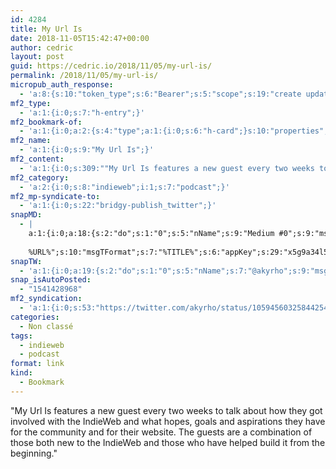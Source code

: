 ```yaml
---
id: 4284
title: My Url Is
date: 2018-11-05T15:42:47+00:00
author: cedric
layout: post
guid: https://cedric.io/2018/11/05/my-url-is/
permalink: /2018/11/05/my-url-is/
micropub_auth_response:
  - 'a:8:{s:10:"token_type";s:6:"Bearer";s:5:"scope";s:19:"create update media";s:2:"me";s:18:"https://cedric.io/";s:9:"issued_by";s:45:"https://cedric.io/wp-json/indieauth/1.0/token";s:9:"client_id";s:21:"https://quill.p3k.io/";s:9:"issued_at";i:1540812651;s:4:"user";i:1;s:13:"last_accessed";i:1541428966;}'
mf2_type:
  - 'a:1:{i:0;s:7:"h-entry";}'
mf2_bookmark-of:
  - 'a:1:{i:0;a:2:{s:4:"type";a:1:{i:0;s:6:"h-card";}s:10:"properties";a:4:{s:4:"name";a:1:{i:0;s:9:"My Url Is";}s:3:"url";a:1:{i:0;s:20:"https://myurlis.com/";}s:5:"photo";a:1:{i:0;s:48:"https://myurlis.com/assets/images/badge_logo.png";}s:4:"note";a:1:{i:0;s:307:"My Url Is features a new guest every two weeks to talk about how they got involved with the IndieWeb and what hopes, goals and aspirations they have for the community and for their website. The guests are a combination of those both new to the IndieWeb and those who have helped build it from the beginning.";}}}}'
mf2_name:
  - 'a:1:{i:0;s:9:"My Url Is";}'
mf2_content:
  - 'a:1:{i:0;s:309:""My Url Is features a new guest every two weeks to talk about how they got involved with the IndieWeb and what hopes, goals and aspirations they have for the community and for their website. The guests are a combination of those both new to the IndieWeb and those who have helped build it from the beginning."";}'
mf2_category:
  - 'a:2:{i:0;s:8:"indieweb";i:1;s:7:"podcast";}'
mf2_mp-syndicate-to:
  - 'a:1:{i:0;s:22:"bridgy-publish_twitter";}'
snapMD:
  - |
    a:1:{i:0;a:18:{s:2:"do";s:1:"0";s:5:"nName";s:9:"Medium #0";s:9:"msgFormat";s:19:"%FULLTEXT%
    
    %URL%";s:10:"msgTFormat";s:7:"%TITLE%";s:6:"appKey";s:29:"x5g9a34l5z294i5y2q284e4g54454";s:6:"appSec";s:85:"d3h0a44e4s2b4i5u2r234m5f5b4v2l5q2a444h574347464a454x2w20374447494c484b4w2c464f5u2d4z2";s:8:"inclTags";s:1:"1";s:7:"fltrsOn";i:0;s:5:"fltrs";a:0:{}s:7:"proxyOn";i:0;s:7:"useSURL";i:0;s:1:"v";i:350;s:4:"publ";s:1:"0";s:11:"accessToken";s:65:"2353413aa5437433e5648ccf74a16119308317c52d1a24d8ed99f26add037528a";s:12:"appAppUserID";s:65:"104b21fd8da79171a6e7bf800d03b4b761204f242935e05d2d86850a6b1635f77";s:14:"appAppUserName";s:26:"Cédric Bousmanne (akyrho)";s:13:"appAppUserURL";s:26:"https://medium.com/@akyrho";s:7:"pubList";a:0:{}}}
snapTW:
  - 'a:1:{i:0;a:19:{s:2:"do";s:1:"0";s:5:"nName";s:7:"@akyrho";s:9:"msgFormat";s:26:"%TITLE%. %EXCERPT% - %URL%";s:6:"appKey";s:55:"x5g9a8325v2y475r3c4m48584n53446p423r3r5u3e356j5j3k4r2p3";s:6:"appSec";s:105:"d3h0a94o46415u594v3q5l5n5l4r4x474x4j484o473u4i5w2m4k494z2k344n306n5r3l5v2s554p4n3p3k45495c3z4v4d3m3u5w525";s:7:"fltrsOn";i:0;s:5:"fltrs";a:0:{}s:7:"proxyOn";i:0;s:7:"useSURL";i:0;s:1:"v";i:350;s:5:"twURL";s:25:"http://twitter.com/akyrho";s:11:"accessToken";s:50:"6678782-Eyg60SCeh7762DEIsYtTPD5GVeOuSN8ATMdF2Lpppe";s:14:"accessTokenSec";s:45:"PgGDCbcYLJnR5esZjY9ID72A33mUNCYnQwaQTBsojSJNa";s:5:"tw140";i:0;s:10:"riComments";s:1:"1";s:11:"riCommentsM";s:1:"1";s:12:"riCommentsAA";s:1:"1";s:8:"attchImg";s:1:"1";s:9:"wpImgSize";s:4:"full";}}'
snap_isAutoPosted:
  - "1541428968"
mf2_syndication:
  - 'a:1:{i:0;s:53:"https://twitter.com/akyrho/status/1059456032584425472";}'
categories:
  - Non classé
tags:
  - indieweb
  - podcast
format: link
kind:
  - Bookmark
---
```

"My Url Is features a new guest every two weeks to talk about how they got involved with the IndieWeb and what hopes, goals and aspirations they have for the community and for their website. The guests are a combination of those both new to the IndieWeb and those who have helped build it from the beginning."